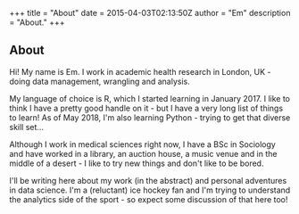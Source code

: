 +++
title = "About"
date = 2015-04-03T02:13:50Z
author = "Em"
description = "About."
+++

## About

Hi! My name is Em. I work in academic health research in London, UK - doing data management, wrangling and analysis. 

My language of choice is R, which I started learning in January 2017. I like to think I have a pretty good handle on it - but I have a very long list of things to learn! As of May 2018, I'm also learning Python - trying to get that diverse skill set...

Although I work in medical sciences right now, I have a BSc in Sociology and have worked in a library, an auction house, a music venue and in the middle of a desert - I like to try new things and don't like to be bored. 

I'll be writing here about my work (in the abstract) and personal adventures in data science. I'm a (reluctant) ice hockey fan and I'm trying to understand the analytics side of the sport - so expect some discussion of that here too!